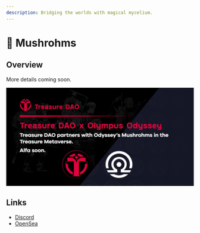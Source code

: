 ```yaml
---
description: Bridging the worlds with magical mycelium.
---
```


# 🍄 Mushrohms

## Overview

More details coming soon.

![](<../.gitbook/assets/image (8).png>)

## Links

* [Discord](https://t.co/WWoLGeQAws)
* [OpenSea](https://t.co/zLJZDb6mgJ)
